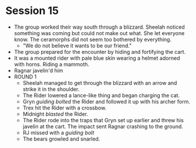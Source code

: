 # Session 15

* The group worked their way south through a blizzard. Sheelah noticed something was coming but could not make out what. She let everyone know. The ceramorphs did not seem too bothered by everything.
	* "We do not believe it wants to be our friend."
* The group prepared for the encounter by hiding and fortifying the cart.
* It was a mounted rider with pale blue skin wearing a helmet adorned with horns. Riding a mammoth.
* Ragnar javelin'd him
* ROUND 1
	* Sheelah managed to get through the blizzard with an arrow and strike it in the shoulder.
	* The Rider lowered a lance-like thing and began charging the cat.
	* Gryn _guiding bolted_ the Rider and followed it up with his archer form.
	* Trex hit the Rider with a crossbow.
	* Midnight _blasted_ the Rider.
	* The Rider rode into the traps that Gryn set up earlier and threw his javelin at the cart. The impact sent Ragnar crashing to the ground.
	* RJ missed with a _guiding bolt_
	* The bears growled and snarled.
<!--stackedit_data:
eyJoaXN0b3J5IjpbMjAyMjUzMDcwNCw1MTQwMDcwOTIsMTc2Nz
k2MTA5MiwtMTU5NzU1ODAxOCwxNzExOTM2NzYzLDc3NjM3ODQy
OCwtMjAzMDYxNDg5MSwyMDgzMDg1MTU5XX0=
-->